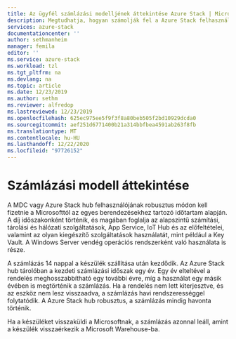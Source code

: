 ```yaml
---
title: Az ügyfél számlázási modelljének áttekintése Azure Stack | Microsoft Docs
description: Megtudhatja, hogyan számolják fel a Azure Stack felhasználóit az erőforrás-használatért.
services: azure-stack
documentationcenter: ''
author: sethmanheim
manager: femila
editor: ''
ms.service: azure-stack
ms.workload: tzl
ms.tgt_pltfrm: na
ms.devlang: na
ms.topic: article
ms.date: 12/23/2019
ms.author: sethm
ms.reviewer: alfredop
ms.lastreviewed: 12/23/2019
ms.openlocfilehash: 625ec975ee5f9f3f8a80beb505f2bd10929dcda0
ms.sourcegitcommit: aef251d6771400b21a314bbfbea4591ab263f8fb
ms.translationtype: MT
ms.contentlocale: hu-HU
ms.lasthandoff: 12/22/2020
ms.locfileid: "97726152"
---
```

# <a name="billing-model-overview"></a>Számlázási modell áttekintése

A MDC vagy Azure Stack hub felhasználójának robusztus módon kell fizetnie a Microsofttól az egyes berendezésekhez tartozó időtartam alapján. A díj időszakonként történik, és magában foglalja az alapszintű számítási, tárolási és hálózati szolgáltatások, App Service, IoT Hub és az előfeltételei, valamint az olyan kiegészítő szolgáltatások használatát, mint például a Key Vault. A Windows Server vendég operációs rendszerként való használata is része.

A számlázás 14 nappal a készülék szállítása után kezdődik. Az Azure Stack hub tárolóban a kezdeti számlázási időszak egy év. Egy év elteltével a rendelés meghosszabbítható egy további évre, míg a használat egy másik évében is megtörténik a számlázás. Ha a rendelés nem lett kiterjesztve, és az eszköz nem lesz visszaadva, a számlázás havi rendszerességgel folytatódik. A Azure Stack hub robusztus, a számlázás mindig havonta történik.

Ha a készüléket visszaküldi a Microsoftnak, a számlázás azonnal leáll, amint a készülék visszaérkezik a Microsoft Warehouse-ba.


